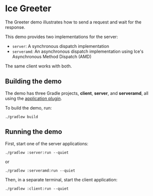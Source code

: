 # Ice Greeter

The Greeter demo illustrates how to send a request and wait for the response.

This demo provides two implementations for the server:

- `server`: A synchronous dispatch implementation
- `serveramd`: An asynchronous dispatch implementation using Ice's Asynchronous Method Dispatch (AMD)

The same client works with both.

## Building the demo

The demo has three Gradle projects, **client**, **server**, and **serveramd**, all using the [application plugin].

To build the demo, run:

```shell
./gradlew build
```

## Running the demo

First, start one of the server applications:

```shell
./gradlew :server:run --quiet
```

or

```shell
./gradlew :serveramd:run --quiet
```

Then, in a separate terminal, start the client application:

```shell
./gradlew :client:run --quiet
```
[Application plugin]: https://docs.gradle.org/current/userguide/application_plugin.html
